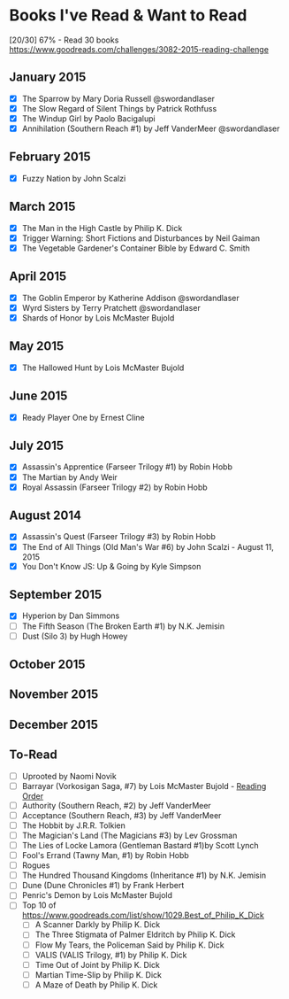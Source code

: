 # Books I've Read & Want to Read

[20/30] 67% - Read 30 books
https://www.goodreads.com/challenges/3082-2015-reading-challenge

## January 2015
- [x] The Sparrow by Mary Doria Russell @swordandlaser
- [x] The Slow Regard of Silent Things by Patrick Rothfuss
- [x] The Windup Girl by Paolo Bacigalupi
- [x] Annihilation (Southern Reach #1) by Jeff VanderMeer @swordandlaser

## February 2015
- [x] Fuzzy Nation by John Scalzi

## March 2015
- [x] The Man in the High Castle by Philip K. Dick
- [x] Trigger Warning: Short Fictions and Disturbances by Neil Gaiman
- [x] The Vegetable Gardener's Container Bible by Edward C. Smith

## April 2015
- [x] The Goblin Emperor by Katherine Addison @swordandlaser
- [x] Wyrd Sisters by Terry Pratchett @swordandlaser
- [x] Shards of Honor by Lois McMaster Bujold

## May 2015
- [x] The Hallowed Hunt by Lois McMaster Bujold

## June 2015
- [x] Ready Player One by Ernest Cline

## July 2015
- [x] Assassin's Apprentice (Farseer Trilogy #1) by Robin Hobb
- [x] The Martian by Andy Weir
- [x] Royal Assassin (Farseer Trilogy #2) by Robin Hobb

## August 2014
- [x] Assassin's Quest (Farseer Trilogy #3) by Robin Hobb
- [x] The End of All Things (Old Man's War #6) by John Scalzi -  August 11, 2015
- [x] You Don't Know JS: Up & Going by Kyle Simpson

## September 2015
- [x] Hyperion by Dan Simmons
- [ ] The Fifth Season (The Broken Earth #1) by N.K. Jemisin
- [ ] Dust (Silo 3) by Hugh Howey

## October 2015

## November 2015

## December 2015

To-Read
---
- [ ] Uprooted by Naomi Novik
- [ ] Barrayar (Vorkosigan Saga, #7) by Lois McMaster Bujold - [Reading Order](https://www.goodreads.com/series/98254-vorkosigan-saga-chronological)
- [ ] Authority (Southern Reach, #2) by Jeff VanderMeer
- [ ] Acceptance (Southern Reach, #3) by Jeff VanderMeer
- [ ] The Hobbit by J.R.R. Tolkien
- [ ] The Magician's Land (The Magicians #3) by Lev Grossman
- [ ] The Lies of Locke Lamora (Gentleman Bastard #1)by Scott Lynch
- [ ] Fool's Errand (Tawny Man, #1) by Robin Hobb
- [ ] Rogues
- [ ] The Hundred Thousand Kingdoms (Inheritance #1) by N.K. Jemisin
- [ ] Dune (Dune Chronicles #1) by Frank Herbert
- [ ] Penric's Demon by Lois McMaster Bujold
- [ ] Top 10 of https://www.goodreads.com/list/show/1029.Best_of_Philip_K_Dick
    - [ ] A Scanner Darkly by Philip K. Dick
    - [ ] The Three Stigmata of Palmer Eldritch by Philip K. Dick
    - [ ] Flow My Tears, the Policeman Said by Philip K. Dick
    - [ ] VALIS (VALIS Trilogy, #1) by Philip K. Dick
    - [ ] Time Out of Joint by Philip K. Dick
    - [ ] Martian Time-Slip by Philip K. Dick
    - [ ] A Maze of Death by Philip K. Dick
